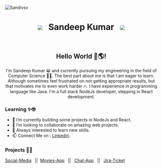 <p align="left"> <img src="https://komarev.com/ghpvc/?username=Sandivsv&label=Profile%20views&color=0e75b6&style=flat" alt="Sandivsv" /> </p>

<h1 align="center"><a href="https://in.linkedin.com/in/sandeep-kumar-75643619b/"><img src="https://img.shields.io/badge/-Sandeep Kumar-blue?style=flat-square&logo=Linkedin&logoColor=white&link=https://in.linkedin.com/in/sandeep-kumar-75643619b/"/></a> &nbsp;&nbsp;Sandeep Kumar &nbsp;&nbsp;<a href="mailto:sandeepkmr7379@gmail.com"><img src="https://img.shields.io/badge/-sandeepkmr7379@gmail.com-c14438?style=flat-square&logo=Gmail&logoColor=white&link=mailto:sandeepkmr7379@gmail.com"/></a></h1>

</br>
<h2 align="center">  Hello World 👋🌎! </h2>

<p align="center">
I'm Sandeep Kumar 😀 and currently pursuing my engineering in the field of Computer Science 👨‍💻. The best part about me is that I am eager to learn. Although sometimes feel frustrated on not getting appropriate results, but that motivates me to even work harder 🔥. I have experience in programming language like Java. I'm a full stack NodeJs developer, stepping in React development.  
</p>


### Learning ✨🤓
- 🌱 I’m currently building some projects in NodeJs and React.
- 👯 I’m looking to collaborate on amazing web projects. 
- 🌱 Always interested to learn new skills.  
- 📫 Connect Me on : [Linkedin](https://in.linkedin.com/in/sandeep-kumar-75643619b/).

### Projects 👨‍💻
[Social-Media](https://github.com/Sandivsv/Social_Media_Application) &nbsp;&nbsp;||&nbsp;&nbsp;[Movies-App](https://github.com/Sandivsv/Movies-App) &nbsp;&nbsp;||&nbsp;&nbsp; [Chat-App](https://github.com/Sandivsv/Chat-App) &nbsp;&nbsp;||&nbsp;&nbsp; [Jira-Ticket](https://github.com/Sandivsv/JIRA-Ticket-Clone) &nbsp;&nbsp;



